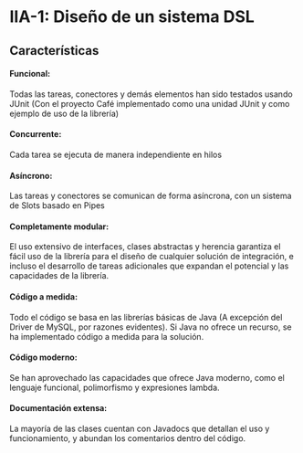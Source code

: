 # IIA-1: Diseño de un sistema DSL

## Características
#### Funcional:
Todas las tareas, conectores y demás elementos han sido testados usando JUnit (Con el proyecto Café implementado como una unidad JUnit y como ejemplo de uso de la librería)
#### Concurrente:
Cada tarea se ejecuta de manera independiente en hilos
#### Asíncrono:
Las tareas y conectores se comunican de forma asíncrona, con un sistema de Slots basado en Pipes
#### Completamente modular:
El uso extensivo de interfaces, clases abstractas y herencia garantiza el fácil uso de la librería para el diseño de cualquier solución de integración, e incluso el desarrollo de tareas adicionales que expandan el potencial y las capacidades de la librería.
#### Código a medida:
Todo el código se basa en las librerías básicas de Java (A excepción del Driver de MySQL, por razones evidentes). Si Java no ofrece un recurso, se ha implementado código a medida para la solución.
#### Código moderno:
Se han aprovechado las capacidades que ofrece Java moderno, como el lenguaje funcional, polimorfismo y expresiones lambda.
#### Documentación extensa:
La mayoría de las clases cuentan con Javadocs que detallan el uso y funcionamiento, y abundan los comentarios dentro del código.
